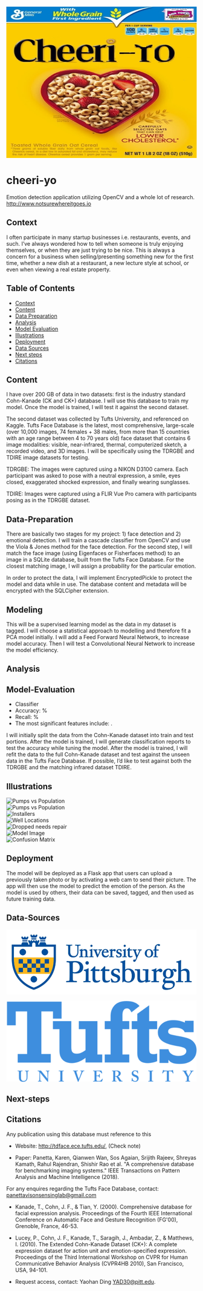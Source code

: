 <p align="center"><img src="img/YBCheeri-yo.jpg" title="Cheeri-yo" width="600" height="400" /></a></p>  



# cheeri-yo  

Emotion detection application utilizing OpenCV and a whole lot of research.  http://www.notsurewhereitgoes.io  


## Context

I often participate in many startup businesses i.e. restaurants, events, and such.  I’ve always wondered how to tell when someone is truly enjoying themselves, or when they are just trying to be nice.  This is always a concern for a business when selling/presenting something new for the first time, whether a new dish at a restaurant, a new lecture style at school, or even when viewing a real estate property.  

## Table of Contents

- [Context](#Context)
- [Content](#Content)
- [Data Preparation](#Data-Preparation)
- [Analysis](#Analysis)
- [Model Evaluation](#Model-Evaluation)
- [Illustrations](#Illustrations)
- [Deployment](#Deployment)
- [Data Sources](#Data-Sources)
- [Next steps](#Next-steps)
- [Citations](#Citations)

## Content

I have over 200 GB of data in two datasets: first is the industry standard Cohn-Kanade (CK and CK+) database.  I will use this database to train my model.  Once the model is trained, I will test it against the second dataset.

The second dataset was collected by Tufts University, and referenced on Kaggle.  Tufts Face Database is the latest, most comprehensive, large-scale (over 10,000 images, 74 females + 38 males, from more than 15 countries with an age range between 4 to 70 years old) face dataset that contains 6 image modalities: visible, near-infrared, thermal, computerized sketch, a recorded video, and 3D images.  I will be specifically using the TDRGBE and TDIRE image datasets for testing.

TDRGBE: The images were captured using a NIKON D3100 camera. Each participant was asked to pose with a neutral expression, a smile, eyes closed, exaggerated shocked expression, and finally wearing sunglasses.

TDIRE: Images were captured using a FLIR Vue Pro camera with participants posing as in the TDRGBE dataset.  

## Data-Preparation

There are basically two stages for my project: 1) face detection and 2) emotional detection.  I will train a cascade classifier from OpenCV and use the Viola & Jones method for the face detection.  For the second step, I will match the face image (using Eigenfaces or Fisherfaces method) to an image in a SQLite database, built from the Tufts Face Database.  For the closest matching image, I will assign a probability for the particular emotion.

In order to protect the data, I will implement EncryptedPickle to protect the model and data while in use.  The database content and metadata will be encrypted with the SQLCipher extension.

## Modeling

This will be a supervised learning model as the data in my dataset is tagged.  I will choose a statistical approach to modelling and therefore fit a PCA model initially.  I will add a Feed Forward Neural Network, to increase model accuracy. Then I will test a Convolutional Neural Network to increase the model efficiency.  

## Analysis


## Model-Evaluation

- <type> Classifier
- Accuracy: %
- Recall: %
- The most significant features include: .  

I will initially split the data from the Cohn-Kanade dataset into train and test portions.  After the model is trained, I will generate classification reports to test the accuracy while tuning the model.  After the model is trained, I will refit the data to the full Cohn-Kanade dataset and test against the unseen data in the Tufts Face Database.  If possible, I’d like to test against both the TDRGBE and the matching infrared dataset TDIRE.


## Illustrations 

![Pumps vs Population](img/pump_status_sns.jpg)  
![Pumps vs Population](img/pump_pop.jpg)  
![Installers](img/repairs_installers.jpg)     
![Well Locations](img/pump_locations.jpg)  
![Dropped needs repair](img/pump_locations_noyellow.jpg)  
![Model Image](img/model_mod.png)  
![Confusion Matrix](img/confusion.jpg)  

## Deployment  

The model will be deployed as a Flask app that users can upload a previously taken photo or by activating a web cam to send their picture.  The app will then use the model to predict the emotion of the person.  As the model is used by others, their data can be saved, tagged, and then used as future training data.




## Data-Sources

[![Cohn-Kanade (CK and CK+) database][1]][2]

[1]: img/pitt_edu_logo.jpg   
[2]: https://www.pitt.edu/ "Contact: Yaohan Ding YAD30@pitt.edu"  

[![Tufts Face Database][3]][4]

[3]: img/tufts_university.png 
[4]: http://tdface.ece.tufts.edu "You must request permission to use this dataset!!!"  


## Next-steps  
 

## Citations

Any publication using this database must reference to this

- Website: http://tdface.ece.tufts.edu/, (Check note)

- Paper: Panetta, Karen, Qianwen Wan, Sos Agaian, Srijith Rajeev, Shreyas Kamath, Rahul Rajendran, Shishir Rao et al. "A comprehensive database for benchmarking imaging systems." IEEE Transactions on Pattern Analysis and Machine Intelligence (2018).

For any enquires regarding the Tufts Face Database, contact: panettavisonsensinglab@gmail.com

- Kanade, T., Cohn, J. F., & Tian, Y. (2000). Comprehensive database for facial
expression analysis. Proceedings of the Fourth IEEE International Conference
on Automatic Face and Gesture Recognition (FG'00), Grenoble, France, 46-53.
- Lucey, P., Cohn, J. F., Kanade, T., Saragih, J., Ambadar, Z., & Matthews, I.
(2010). The Extended Cohn-Kanade Dataset (CK+): A complete expression
dataset for action unit and emotion-specified expression. Proceedings of the
Third International Workshop on CVPR for Human Communicative Behavior
Analysis (CVPR4HB 2010), San Francisco, USA, 94-101.

- Request access, contact: Yaohan Ding YAD30@pitt.edu.
